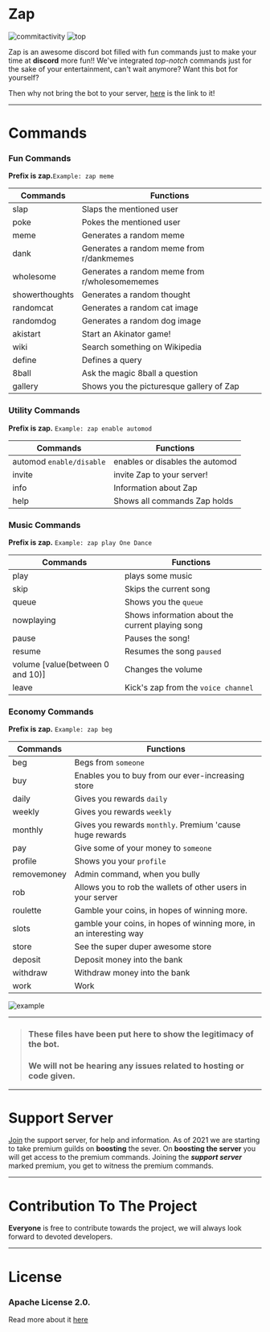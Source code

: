 

# Zap

![commitactivity](https://img.shields.io/github/commit-activity/w/kshitij-bhardwaj/Zap?style=for-the-badge) ![top](https://img.shields.io/github/languages/top/kshitij-bhardwaj/Zap?style=for-the-badge)


Zap is an awesome discord bot filled with fun commands just to make your time at **discord** more fun!!
We've integrated *top-notch* commands just for the sake of your entertainment, can't wait anymore? Want this bot for yourself?

Then why not bring the bot to your server, [here](https://discord.com/api/oauth2/authorize?client_id=790482144665403422&permissions=1580592496&scope=bot) is the link to it!

---------------------------
# Commands

### Fun Commands

**Prefix is zap.**```Example: zap meme```

| Commands      | Functions     |
| ------------- | ------------- |
| slap          | Slaps the mentioned user|
| poke          | Pokes the mentioned user|
| meme          | Generates a random meme |
| dank          | Generates a random meme from r/dankmemes |
| wholesome     | Generates a random meme from r/wholesomememes|
| showerthoughts| Generates a random thought |
| randomcat     | Generates a random cat image|
 | randomdog    | Generates a random dog image  |
 | akistart     | Start an Akinator game!      |
| wiki        | Search something on Wikipedia |
|define      | Defines a query |
| 8ball     | Ask the magic 8ball a question |
| gallery   | Shows you the picturesque gallery of Zap|




### Utility Commands

**Prefix is zap.** ```Example: zap enable automod```

| Commands      | Functions     |
| ------------- | ------------- |
| automod `enable/disable` | enables or disables the automod|
| invite                  |  invite Zap to your server! |
| info                   | Information about Zap  |
| help                   | Shows all commands Zap holds |


### Music Commands

**Prefix is zap.** ```Example: zap play One Dance```

| Commands      | Functions     |
| ------------- | ------------- |
| play | plays some music|
| skip | Skips the current song |
| queue | Shows you the `queue`|
| nowplaying | Shows information about the current playing song |
| pause  | Pauses the song! |
| resume | Resumes the song `paused` |
| volume [value(between 0 and 10)] | Changes the volume |
| leave  | Kick's zap from the `voice channel` |


### Economy Commands

**Prefix is zap.** ```Example: zap beg ```


| Commands      | Functions     |
| ------------- | ------------- |
| beg  | Begs from `someone`|
| buy | Enables you to buy from our ever-increasing store|
| daily | Gives you rewards `daily` |
| weekly | Gives you rewards `weekly` |
| monthly | Gives you rewards `monthly`. Premium 'cause huge rewards|
|pay | Give some of your money to `someone` |
| profile | Shows you your `profile` |
| removemoney | Admin command, when you bully |
| rob   | Allows you to rob the wallets of other users in your server| 
| roulette |  Gamble your coins, in hopes of winning more.|
| slots| gamble your coins, in hopes of winning more, in an interesting way |
| store | See the super duper awesome store |
| deposit | Deposit money into the bank |
|withdraw | Withdraw money into the bank|
|work     | Work |



![example](https://cdn.discordapp.com/attachments/791589454929330197/794521828378279966/ezgif-1-dd9721fc00d8.gif)

----------------------
>### **These files have been put here to show the legitimacy of the bot.**
>### **We will not be hearing any issues related to hosting or code given.**

----------------------
# Support Server

[Join](https://discord.gg/7jgMAd2qpf) the support server, for help and information. As of 2021 we are starting to take premium guilds on **boosting** the sever. On **boosting the server** you will get access to the premium commands. Joining the ***support server*** marked premium, you get to witness the premium commands.


----------------------
# Contribution To The Project

**Everyone** is free to contribute towards the project, we will always look forward to devoted developers. 

----------------------
# License 

### Apache License 2.0. 

Read more about it [here](https://www.apache.org/licenses/LICENSE-2.0.txt)
